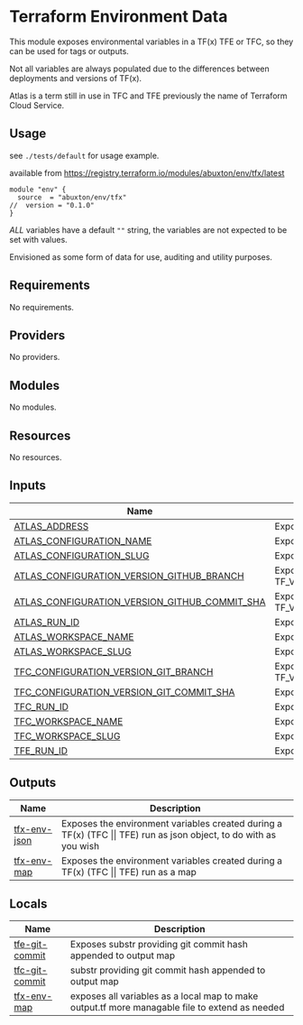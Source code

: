 # Terraform Environment Data

This module exposes environmental variables in a TF(x) TFE or TFC, so they can be used for tags or outputs.

Not all variables are always populated due to the differences between deployments and versions of TF(x).

Atlas is a term still in use in TFC and TFE previously the name of Terraform Cloud Service.

## Usage
see `./tests/default` for usage example.

available from <https://registry.terraform.io/modules/abuxton/env/tfx/latest>

``` HCL
module "env" {
  source  = "abuxton/env/tfx"
//  version = "0.1.0"
}
```

*ALL* variables have a default `""` string, the variables are not expected to be set with values.

Envisioned as some form of data for use, auditing and utility purposes.

<!-- BEGIN_TF_DOCS -->
## Requirements

No requirements.

## Providers

No providers.

## Modules

No modules.

## Resources

No resources.

## Inputs

| Name | Description | Type | Default | Required |
|------|-------------|------|---------|:--------:|
| <a name="input_ATLAS_ADDRESS"></a> [ATLAS\_ADDRESS](#input\_ATLAS\_ADDRESS) | Exposes TF\_VAR\_ATLAS\_ADDRESS=https://app.terraform.io | `string` | `""` | no |
| <a name="input_ATLAS_CONFIGURATION_NAME"></a> [ATLAS\_CONFIGURATION\_NAME](#input\_ATLAS\_CONFIGURATION\_NAME) | Exposes TF\_VAR\_ATLAS\_CONFIGURATION\_NAME=workspace | `string` | `""` | no |
| <a name="input_ATLAS_CONFIGURATION_SLUG"></a> [ATLAS\_CONFIGURATION\_SLUG](#input\_ATLAS\_CONFIGURATION\_SLUG) | Exposes TF\_VAR\_ATLAS\_CONFIGURATION\_SLUG=organization/workspace | `string` | `""` | no |
| <a name="input_ATLAS_CONFIGURATION_VERSION_GITHUB_BRANCH"></a> [ATLAS\_CONFIGURATION\_VERSION\_GITHUB\_BRANCH](#input\_ATLAS\_CONFIGURATION\_VERSION\_GITHUB\_BRANCH) | Exposes  TF\_VAR\_ATLAS\_CONFIGURATION\_VERSION\_GITHUB\_BRANCH=branchname | `string` | `""` | no |
| <a name="input_ATLAS_CONFIGURATION_VERSION_GITHUB_COMMIT_SHA"></a> [ATLAS\_CONFIGURATION\_VERSION\_GITHUB\_COMMIT\_SHA](#input\_ATLAS\_CONFIGURATION\_VERSION\_GITHUB\_COMMIT\_SHA) | Exposes TF\_VAR\_ATLAS\_CONFIGURATION\_VERSION\_GITHUB\_COMMIT\_SHA=sha | `string` | `""` | no |
| <a name="input_ATLAS_RUN_ID"></a> [ATLAS\_RUN\_ID](#input\_ATLAS\_RUN\_ID) | Exposes TF\_VAR\_ATLAS\_RUN\_ID=run-id | `string` | `""` | no |
| <a name="input_ATLAS_WORKSPACE_NAME"></a> [ATLAS\_WORKSPACE\_NAME](#input\_ATLAS\_WORKSPACE\_NAME) | Exposes  TF\_VAR\_ATLAS\_WORKSPACE\_NAME=workspace | `string` | `""` | no |
| <a name="input_ATLAS_WORKSPACE_SLUG"></a> [ATLAS\_WORKSPACE\_SLUG](#input\_ATLAS\_WORKSPACE\_SLUG) | Exposes   TF\_VAR\_ATLAS\_WORKSPACE\_SLUG=organization/workspace | `string` | `""` | no |
| <a name="input_TFC_CONFIGURATION_VERSION_GIT_BRANCH"></a> [TFC\_CONFIGURATION\_VERSION\_GIT\_BRANCH](#input\_TFC\_CONFIGURATION\_VERSION\_GIT\_BRANCH) | Exposes TF\_VAR\_TFC\_CONFIGURATION\_VERSION\_GIT\_BRANCH=branchname | `string` | `""` | no |
| <a name="input_TFC_CONFIGURATION_VERSION_GIT_COMMIT_SHA"></a> [TFC\_CONFIGURATION\_VERSION\_GIT\_COMMIT\_SHA](#input\_TFC\_CONFIGURATION\_VERSION\_GIT\_COMMIT\_SHA) | Exposes  TF\_VAR\_TFC\_CONFIGURATION\_VERSION\_GIT\_COMMIT\_SHA=sha | `string` | `""` | no |
| <a name="input_TFC_RUN_ID"></a> [TFC\_RUN\_ID](#input\_TFC\_RUN\_ID) | Exposes TF\_VAR\_TFC\_RUN\_ID=run-id | `string` | `""` | no |
| <a name="input_TFC_WORKSPACE_NAME"></a> [TFC\_WORKSPACE\_NAME](#input\_TFC\_WORKSPACE\_NAME) | Exposes TF\_VAR\_TFC\_WORKSPACE\_NAME =workspace | `string` | `""` | no |
| <a name="input_TFC_WORKSPACE_SLUG"></a> [TFC\_WORKSPACE\_SLUG](#input\_TFC\_WORKSPACE\_SLUG) | Exposes TF\_VAR\_TFC\_WORKSPACE\_SLUG = organization/workspace | `string` | `""` | no |
| <a name="input_TFE_RUN_ID"></a> [TFE\_RUN\_ID](#input\_TFE\_RUN\_ID) | Exposes TF\_VAR\_TFE\_RUN\_ID = run-id | `string` | `""` | no |

## Outputs

| Name | Description |
|------|-------------|
| <a name="output_tfx-env-json"></a> [tfx-env-json](#output\_tfx-env-json) | Exposes the environment variables created during a TF(x) (TFC \|\| TFE) run as json object, to do with as you wish |
| <a name="output_tfx-env-map"></a> [tfx-env-map](#output\_tfx-env-map) | Exposes the environment variables created during a TF(x) (TFC \|\| TFE) run as a map |
<!-- END_TF_DOCS -->

## Locals

| Name | Description |
|------|-------------|
| <a name="local_tfe-git-commit"></a> [tfe-git-commit](#local\_tfe-git-commit) | Exposes substr providing git commit hash appended to output map|
| <a name="output_tfc_git_commit"></a> [tfc-git-commit](#output\_tfc_git_commit) | substr providing git commit hash appended to output map|
| <a name="output_tfx-env-map"></a> [tfx-env-map](#output\_tfx-env-map)| exposes all variables as a local map to make output.tf more managable file to extend as needed|

